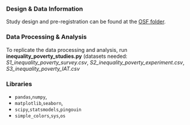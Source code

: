 ### Design & Data Information
Study design and pre-registration can be found at the [OSF folder](https://osf.io/pyuek/?view_only=1ffd9c21463d403dbef6fa9fbb74a2c8).

### Data Processing & Analysis
To replicate the data processing and analysis, run <b>inequality_poverty_studies.py</b> (datasets needed: <i>S1_inequality_poverty_survey.csv</i>, <i>S2_inequality_poverty_experiment.csv</i>, <i>S3_inequality_poverty_IAT.csv</i>

### Libraries
* ```pandas```,```numpy```,
* ```matplotlib```,```seaborn```,
* ```scipy```,```statsmodels```,```pingouin```
* ```simple_colors```,```sys```,```os```
